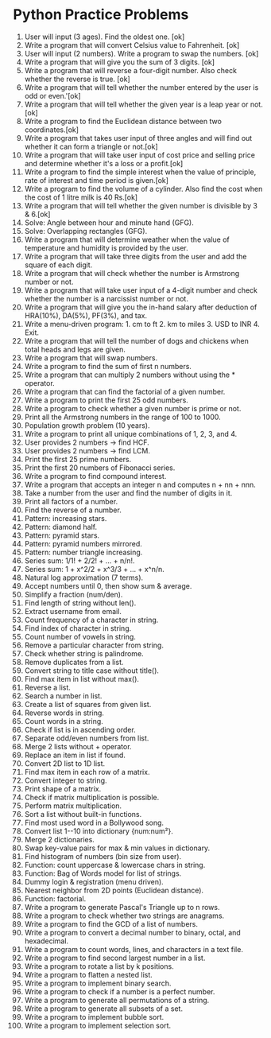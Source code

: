 # Python Practice Problems

1.  User will input (3 ages). Find the oldest one. [ok]
2.  Write a program that will convert Celsius value to Fahrenheit. [ok]
3.  User will input (2 numbers). Write a program to swap the numbers. [ok] 
4.  Write a program that will give you the sum of 3 digits. [ok]
5.  Write a program that will reverse a four-digit number. Also check
    whether the reverse is true. [ok]
6.  Write a program that will tell whether the number entered by the
    user is odd or even.'[ok]
7.  Write a program that will tell whether the given year is a leap year
    or not.[ok]
8.  Write a program to find the Euclidean distance between two
    coordinates.[ok]
9.  Write a program that takes user input of three angles and will find
    out whether it can form a triangle or not.[ok]
10. Write a program that will take user input of cost price and selling
    price and determine whether it's a loss or a profit.[ok]
11. Write a program to find the simple interest when the value of
    principle, rate of interest and time period is given.[ok]
12. Write a program to find the volume of a cylinder. Also find the cost
    when the cost of 1 litre milk is 40 Rs.[ok]
13. Write a program that will tell whether the given number is divisible
    by 3 & 6.[ok]
14. Solve: Angle between hour and minute hand (GFG).
15. Solve: Overlapping rectangles (GFG).
16. Write a program that will determine weather when the value of
    temperature and humidity is provided by the user.
17. Write a program that will take three digits from the user and add
    the square of each digit.
18. Write a program that will check whether the number is Armstrong
    number or not.
19. Write a program that will take user input of a 4-digit number and
    check whether the number is a narcissist number or not.
20. Write a program that will give you the in-hand salary after
    deduction of HRA(10%), DA(5%), PF(3%), and tax.
21. Write a menu-driven program: 1. cm to ft 2. km to miles 3. USD to
    INR 4. Exit.
22. Write a program that will tell the number of dogs and chickens when
    total heads and legs are given.
23. Write a program that will swap numbers.
24. Write a program to find the sum of first n numbers.
25. Write a program that can multiply 2 numbers without using the \*
    operator.
26. Write a program that can find the factorial of a given number.
27. Write a program to print the first 25 odd numbers.
28. Write a program to check whether a given number is prime or not.
29. Print all the Armstrong numbers in the range of 100 to 1000.
30. Population growth problem (10 years).
31. Write a program to print all unique combinations of 1, 2, 3, and 4.
32. User provides 2 numbers → find HCF.
33. User provides 2 numbers → find LCM.
34. Print the first 25 prime numbers.
35. Print the first 20 numbers of Fibonacci series.
36. Write a program to find compound interest.
37. Write a program that accepts an integer n and computes n + nn + nnn.
38. Take a number from the user and find the number of digits in it.
39. Print all factors of a number.
40. Find the reverse of a number.
41. Pattern: increasing stars.
42. Pattern: diamond half.
43. Pattern: pyramid stars.
44. Pattern: pyramid numbers mirrored.
45. Pattern: number triangle increasing.
46. Series sum: 1/1! + 2/2! + ... + n/n!.
47. Series sum: 1 + x\^2/2 + x\^3/3 + ... + x\^n/n.
48. Natural log approximation (7 terms).
49. Accept numbers until 0, then show sum & average.
50. Simplify a fraction (num/den).
51. Find length of string without len().
52. Extract username from email.
53. Count frequency of a character in string.
54. Find index of character in string.
55. Count number of vowels in string.
56. Remove a particular character from string.
57. Check whether string is palindrome.
58. Remove duplicates from a list.
59. Convert string to title case without title().
60. Find max item in list without max().
61. Reverse a list.
62. Search a number in list.
63. Create a list of squares from given list.
64. Reverse words in string.
65. Count words in a string.
66. Check if list is in ascending order.
67. Separate odd/even numbers from list.
68. Merge 2 lists without + operator.
69. Replace an item in list if found.
70. Convert 2D list to 1D list.
71. Find max item in each row of a matrix.
72. Convert integer to string.
73. Print shape of a matrix.
74. Check if matrix multiplication is possible.
75. Perform matrix multiplication.
76. Sort a list without built-in functions.
77. Find most used word in a Bollywood song.
78. Convert list 1--10 into dictionary {num:num²}.
79. Merge 2 dictionaries.
80. Swap key-value pairs for max & min values in dictionary.
81. Find histogram of numbers (bin size from user).
82. Function: count uppercase & lowercase chars in string.
83. Function: Bag of Words model for list of strings.
84. Dummy login & registration (menu driven).
85. Nearest neighbor from 2D points (Euclidean distance).
86. Function: factorial.
87. Write a program to generate Pascal's Triangle up to n rows.
88. Write a program to check whether two strings are anagrams.
89. Write a program to find the GCD of a list of numbers.
90. Write a program to convert a decimal number to binary, octal, and
    hexadecimal.
91. Write a program to count words, lines, and characters in a text
    file.
92. Write a program to find second largest number in a list.
93. Write a program to rotate a list by k positions.
94. Write a program to flatten a nested list.
95. Write a program to implement binary search.
96. Write a program to check if a number is a perfect number.
97. Write a program to generate all permutations of a string.
98. Write a program to generate all subsets of a set.
99. Write a program to implement bubble sort.
100. Write a program to implement selection sort.
